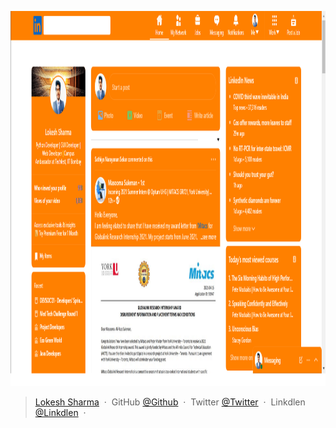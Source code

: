 
<p align="center">
  <a href="https://github.com/coder-lokesh/Linkdlen-theam">
    <img src="linkdlen.png" alt="Logo" width="1100" height="600">
  </a>

> [Lokesh Sharma](http://lokesh-resume.web.app/) &nbsp;&middot;&nbsp;
> GitHub [@Github](https://github.com/coder-lokesh) &nbsp;&middot;&nbsp;
> Twitter [@Twitter](https://twitter.com/lokeshs97047988) &nbsp;&middot;&nbsp;
> Linkdlen [@Linkdlen](https://www.linkedin.com/in/lokesh-sharma-908857193/) &nbsp;&middot;&nbsp;

